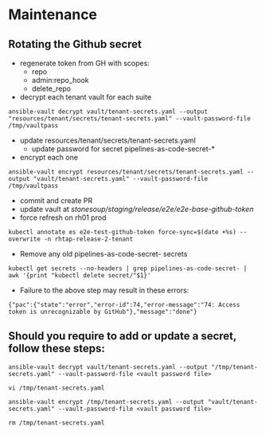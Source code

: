 # Maintenance

## Rotating the Github secret
  * regenerate token from GH with scopes:
    * repo
    * admin:repo_hook
    * delete_repo
  * decrypt each tenant vault for each suite
```shell
ansible-vault decrypt vault/tenant-secrets.yaml --output "resources/tenant/secrets/tenant-secrets.yaml" --vault-password-file /tmp/vaultpass
```
  * update resources/tenant/secrets/tenant-secrets.yaml
    * update password for secret pipelines-as-code-secret-*
  * encrypt each one
```shell
ansible-vault encrypt resources/tenant/secrets/tenant-secrets.yaml --output "vault/tenant-secrets.yaml" --vault-password-file /tmp/vaultpass
```
  * commit and create PR
  * update vault at _stonesoup/staging/release/e2e/e2e-base-github-token_
  * force refresh on rh01 prod
```shell
kubectl annotate es e2e-test-github-token force-sync=$(date +%s) --overwrite -n rhtap-release-2-tenant
```
  * Remove any old pipelines-as-code-secret- secrets
```
kubectl get secrets --no-headers | grep pipelines-as-code-secret- | awk '{print "kubectl delete secret/"$1}'
```
  * Failure to the above step may result in these errors:
```
{"pac":{"state":"error","error-id":74,"error-message":"74: Access token is unrecognizable by GitHub"},"message":"done"}
```
## Should you require to add or update a secret, follow these steps:
```shell
ansible-vault decrypt vault/tenant-secrets.yaml --output "/tmp/tenant-secrets.yaml" --vault-password-file <vault password file>
```

```shell
vi /tmp/tenant-secrets.yaml
```

```shell
ansible-vault encrypt /tmp/tenant-secrets.yaml --output "vault/tenant-secrets.yaml" --vault-password-file <vault password file>
```

```shell
rm /tmp/tenant-secrets.yaml
```
